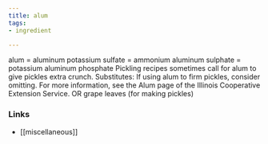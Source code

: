 ```yaml
---
title: alum
tags:
- ingredient

---
```

alum = aluminum potassium sulfate = ammonium aluminum sulphate = potassium aluminum phosphate Pickling recipes sometimes call for alum to give pickles extra crunch. Substitutes: If using alum to firm pickles, consider omitting. For more information, see the Alum page of the Illinois Cooperative Extension Service. OR grape leaves (for making pickles)

### Links

* [[miscellaneous]]
